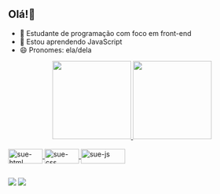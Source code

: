 ## Olá!👋

- 🔭 Estudante de programação com foco em front-end
- 🌱 Estou aprendendo JavaScript 
- 😄 Pronomes: ela/dela

<div align="center">
  <a href="https://github.com/sueecabral">
  <img height="160em" src="https://github-readme-stats.vercel.app/api?username=sueecabral&show_icons=true&theme=dracula&include_all_commits=true&count_private=true"/>
  <img height="160em" src="https://github-readme-stats.vercel.app/api/top-langs/?username=sueecabral&layout=compact&langs_count=7&theme=dracula"/>
</div>
  <div style="display: inline_block"><br>
  <img align="center" alt="sue-html" height="30" width="70" src= "https://img.shields.io/badge/HTML5-E34F26?style=for-the-badge&logo=html5&logoColor=white">
  <img align="center" alt="sue-css" height="30" width="70" src= "https://img.shields.io/badge/CSS3-1572B6?style=for-the-badge&logo=css3&logoColor=white">
  <img align="center" alt="sue-js" height="30" width="90" src="https://img.shields.io/badge/JavaScript-F7DF1E?style=for-the-badge&logo=javascript&logoColor=black">  
</div>
  
  ##
  
<div>
  <a href = "mailto:suee.scabral@gmail.com"><img src="https://img.shields.io/badge/-Gmail-%23333?style=for-the-badge&logo=gmail&logoColor=white" target="_blank"></a>
  <a href="https://www.linkedin.com/in/suelen-cabral-6165a1143/" target="_blank"><img src="https://img.shields.io/badge/-LinkedIn-%230077B5?style=for-the-badge&logo=linkedin&logoColor=white" target="_blank"></a>  
</div>
  
